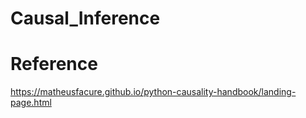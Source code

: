 # Causal_Inference

# Reference
https://matheusfacure.github.io/python-causality-handbook/landing-page.html
